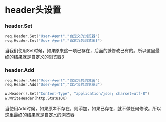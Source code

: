 # header头设置

### header.Set
```go
req.Header.Set("User-Agent","自定义的浏览器")
req.Header.Set("User-Agent","自定义的浏览器3")
```
当我们使用Set时候，如果原来这一项已存在，后面的就修改已有的。所以这里最终的结果就是自定义的浏览器3

### header.Add
```go
req.Header.Add("User-Agent","自定义的浏览器")
req.Header.Add("User-Agent","自定义的浏览器3")
```

```go
w.Header().Set("Content-Type", "application/json; charset=utf-8")
w.WriteHeader(http.StatusOK)
```
当使用Add时候，如果原本不存在，则添加，如果已存在，就不做任何修改。所以这里最终的结果就是自定义的浏览器

```go

```